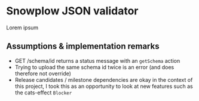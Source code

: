 # Snowplow JSON validator

Lorem ipsum

## Assumptions & implementation remarks

- GET /schema/id returns a status message with an `getSchema` action
- Trying to upload the same schema id twice is an error (and does therefore not override)
- Release candidates / milestone dependencies are okay in the context of this project, I took this as an opportunity to look at new features such as the cats-effect `Blocker`